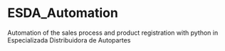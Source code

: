 # ESDA_Automation
Automation of the sales process and product registration with python in Especializada Distribuidora de Autopartes
